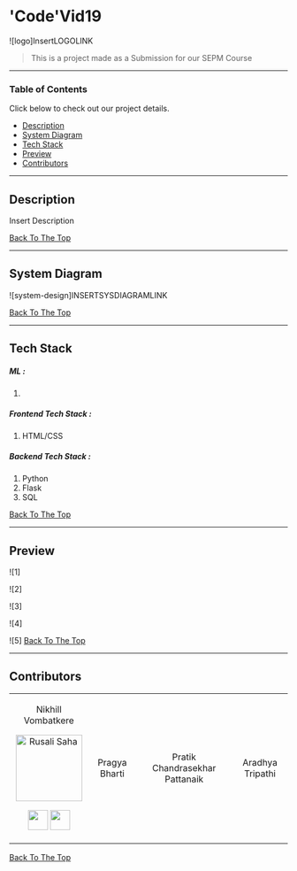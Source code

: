 # 'Code'Vid19


![logo]InsertLOGOLINK

> This is a project made as a Submission for our SEPM Course

---

### Table of Contents
Click below to check out our project details.

- [Description](#description)
- [System Diagram](#system-diagram)
- [Tech Stack](#tech-stack)
- [Preview](#preview)
- [Contributors](#contributors)

---

## Description

Insert Description

[Back To The Top](#Investment-WebApp)

---

## System Diagram


![system-design]INSERTSYSDIAGRAMLINK

[Back To The Top](#Investment-WebApp)

---

## Tech Stack

##### ML :

  1.  
  
  
##### Frontend Tech Stack :

1. HTML/CSS


##### Backend Tech Stack :

1. Python
2. Flask
3. SQL


[Back To The Top](#Investment-WebApp)

---

## Preview


![1]

![2]

![3]

![4]

![5]
[Back To The Top](#Investment-WebApp)

---

## Contributors

<table>
<tr align="center">




<td>

Nikhill Vombatkere

<p align="center">
<img src = "https://avatars.githubusercontent.com/u/63743496?s=400&u=2d0cfa0977549862b6aacc1c3d7357024a7233d6&v=4"  height="120" alt="Rusali Saha">
</p>
<p align="center">
<a href = "https://github.com/NVombat"><img src = "https://cdns.iconmonstr.com/wp-content/assets/preview/2012/240/iconmonstr-github-1.png" width="36" height = "36"/></a>
<a href = "https://www.linkedin.com/in/nikhill-vombatkere-1a0b9a192/">
<img src = "https://cdns.iconmonstr.com/wp-content/assets/preview/2012/240/iconmonstr-linkedin-2.png" width="36" height="36"/>
</a>
</p>
</td>

<td>

Pragya Bharti
<p align="center">

</p>
</td>

<td>

Pratik Chandrasekhar Pattanaik

<p align="center">

</p>
</td>

<td>

Aradhya Tripathi 

<p align="center">

</p>
</td>






  </table>
</tr>
  </table>

[Back To The Top](#Investment-WebApp)
